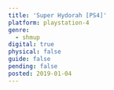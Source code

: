 ```yaml
---
title: 'Super Hydorah [PS4]'
platform: playstation-4
genre:
  - shmup
digital: true
physical: false
guide: false
pending: false
posted: 2019-01-04
---
```

